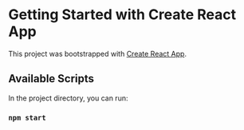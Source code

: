 # Getting Started with Create React App

This project was bootstrapped with [Create React App]().

## Available Scripts

In the project directory, you can run:

### `npm start`